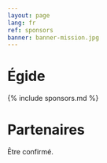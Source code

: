 ```yaml
---
layout: page
lang: fr
ref: sponsors
banner: banner-mission.jpg
---
```


# Égide

{% include sponsors.md %}

# Partenaires

Être confirmé.
